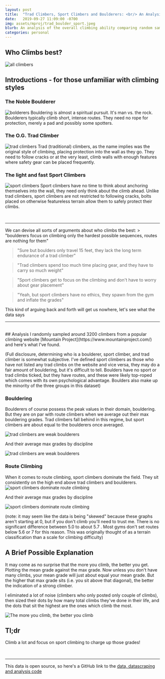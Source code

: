 ```yaml
---
layout: post
title:	"Trad Climbers, Sport Climbers and Boulderers: <br/> An Analysis"
date:	2019-09-27 11:09:00 -0700
img: assets/mproj/trad_boulder_sport.jpeg
blurb: An analysis of the overall climbing ability comparing random samples of trad climbers, sport climbers and boulderers. Along with what makes one discipline dominate the sport
categories: personal
---
```


## Who Climbs best?

![all climbers]({{site.baseurl}}/assets/mproj/trad_boulder_sport.jpeg)

## Introductions - for those unfamiliar with climbing styles
### The Noble Boulderer
![bolderers]({{site.baseurl}}/assets/mproj/boulderer.jpg)
Bouldering is almost a spiritual pursuit. It's man vs. the rock. Boulderers typically climb short, intense routes. They need no rope for protection, merely a pad and possibly some spotters.
### The O.G. Trad Climber
![trad climbers]({{site.baseurl}}/assets/mproj/trad_climber.jpg)
Trad (traditional) climbers, as the name implies was the original style of climbing, placing protection into the wall as they go. They need to follow cracks or at the very least, climb walls with enough features where safety gear can be placed frequently.
### The light and fast Sport Climbers
![sport climbers]({{site.baseurl}}/assets/mproj/sport_climber.jpg)
Sport climbers have no time to think about anchoring themselves into the wall, they need only think about the climb ahead. Unlike trad climbers, sport climbers are not restricted to following cracks, bolts placed on otherwise featureless terrain allow them to safely protect their climbs.

<br>
<hr>
We can devise all sorts of arguments about who climbs the best:
> "boulderers focus on climbing only the hardest possible sequences, routes are nothing for them" 

> "Sure but boulders only travel 15 feet, they lack the long term endurance of a trad climber" 

> "Trad climbers spend too much time placing gear, and they have to carry so much weight"

> "Sport climbers get to focus on the climbing and don't have to worry about gear placement" 

> "Yeah, but sport climbers have no ethics, they spawn from the gym and inflate the grades"

This kind of arguing back and forth will get us nowhere, let's see what the data says
<hr>
<br>
## Analysis
I randomly sampled around 3200 climbers from a popular climbing website [Mountain Project](https://www.mountainproject.com/) and here's what I've found. 

(Full disclosure, determining who is a boulderer, sport climber, and trad climber is somewhat subjective. I've defined sport climbers as those who have not listed any trad climbs on the website and vice versa, they may do a fair amount of bouldering, but it's difficult to tell. Boulders have no sport or trad climbs ticked, but they have routes, and these were likely top-roped which comes with its own psychological advantage. Boulders also make up the minority of the three groups in this dataset)

### Bouldering
Boulderers of course possess the peak values in their domain, bouldering. But they are on par with route climbers when we average out their max bouldering grades. Trad climbers fall behind in this regime, but sport climbers are about equal to the boulderers once averaged.

![trad climbers are weak boulderers]({{site.baseurl}}/assets/mproj/strongest_boulders.png)

And their average max grades by discipline

![trad climbers are weak boulderers]({{site.baseurl}}/assets/mproj/trad_climbers_weak_boulderers.png)


### Route Climbing
When it comes to route climbing, sport climbers dominate the field. They sit consistently on the high end above trad climbers and boulderers.
![sport climbers dominate route climbing]({{site.baseurl}}/assets/mproj/sport_climbers_dominate_routes.png)

And their average max grades by discipline

![sport climbers dominate route climbing]({{site.baseurl}}/assets/mproj/sport_climbers_dominate_routes2.png)

(note: it may seem like the data is being "skewed" because these graphs aren't starting at 0, but if you don't climb you'll need to trust me. There is no significant difference between 5.0 to about 5.7 . Most gyms don't set routes below 5.6 or 7 for this reason. This was originally thought of as a terrain classification than a scale for climbing difficulty)

## A Brief Possible Explanation

It may come as no surprise that the more you climb, the better you get. Plotting the mean grade against the max grade. Now unless you don't have many climbs, your mean grade will just about equal your mean grade. But the higher that max grade sits (i.e. you sit above that diagonal), the better the indication of a strong climber.

I eliminated a lot of noise (climbers who only posted only couple of climbs), then sized their dots by how many total climbs they've done in their life, and the dots that sit the highest are the ones which climb the most.

![The more you climb, the better you climb]({{site.baseurl}}/assets/mproj/more_climbs_raise_grade.png)

## Tl;dr
Climb a lot and focus on sport climbing to charge up those grades!

<br>
<hr>


This data is open source, so here's a GitHub link to the [data, datascraping and analysis code](https://github.com/Tclack88/MountainProject)
